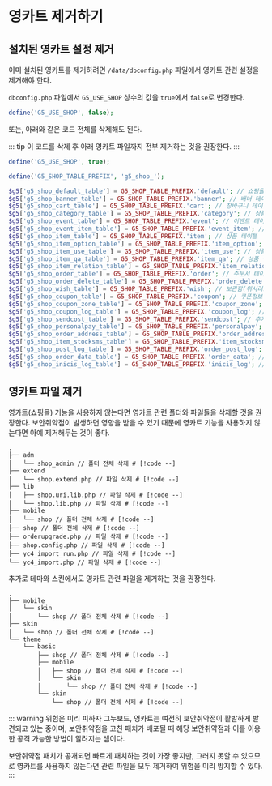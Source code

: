 # 영카트 제거하기

## 설치된 영카트 설정 제거

이미 설치된 영카트를 제거하려면 `/data/dbconfig.php` 파일에서 영카트 관련 설정을 제거해야 한다.

`dbconfig.php` 파일에서 `G5_USE_SHOP` 상수의 값을 `true`에서 `false`로 변경한다.

```php
define('G5_USE_SHOP', false);
```

또는, 아래와 같은 코드 전체를 삭제해도 된다.

::: tip
이 코드를 삭제 후 아래 영카트 파일까지 전부 제거하는 것을 권장한다.
:::

```php
define('G5_USE_SHOP', true);

define('G5_SHOP_TABLE_PREFIX', 'g5_shop_');

$g5['g5_shop_default_table'] = G5_SHOP_TABLE_PREFIX.'default'; // 쇼핑몰설정 테이블
$g5['g5_shop_banner_table'] = G5_SHOP_TABLE_PREFIX.'banner'; // 배너 테이블
$g5['g5_shop_cart_table'] = G5_SHOP_TABLE_PREFIX.'cart'; // 장바구니 테이블
$g5['g5_shop_category_table'] = G5_SHOP_TABLE_PREFIX.'category'; // 상품분류 테이블
$g5['g5_shop_event_table'] = G5_SHOP_TABLE_PREFIX.'event'; // 이벤트 테이블
$g5['g5_shop_event_item_table'] = G5_SHOP_TABLE_PREFIX.'event_item'; // 상품, 이벤트 연결 테이블
$g5['g5_shop_item_table'] = G5_SHOP_TABLE_PREFIX.'item'; // 상품 테이블
$g5['g5_shop_item_option_table'] = G5_SHOP_TABLE_PREFIX.'item_option'; // 상품옵션 테이블
$g5['g5_shop_item_use_table'] = G5_SHOP_TABLE_PREFIX.'item_use'; // 상품 사용후기 테이블
$g5['g5_shop_item_qa_table'] = G5_SHOP_TABLE_PREFIX.'item_qa'; // 상품 질문답변 테이블
$g5['g5_shop_item_relation_table'] = G5_SHOP_TABLE_PREFIX.'item_relation'; // 관련 상품 테이블
$g5['g5_shop_order_table'] = G5_SHOP_TABLE_PREFIX.'order'; // 주문서 테이블
$g5['g5_shop_order_delete_table'] = G5_SHOP_TABLE_PREFIX.'order_delete'; // 주문서 삭제 테이블
$g5['g5_shop_wish_table'] = G5_SHOP_TABLE_PREFIX.'wish'; // 보관함(위시리스트) 테이블
$g5['g5_shop_coupon_table'] = G5_SHOP_TABLE_PREFIX.'coupon'; // 쿠폰정보 테이블
$g5['g5_shop_coupon_zone_table'] = G5_SHOP_TABLE_PREFIX.'coupon_zone'; // 쿠폰존 테이블
$g5['g5_shop_coupon_log_table'] = G5_SHOP_TABLE_PREFIX.'coupon_log'; // 쿠폰사용정보 테이블
$g5['g5_shop_sendcost_table'] = G5_SHOP_TABLE_PREFIX.'sendcost'; // 추가배송비 테이블
$g5['g5_shop_personalpay_table'] = G5_SHOP_TABLE_PREFIX.'personalpay'; // 개인결제 정보 테이블
$g5['g5_shop_order_address_table'] = G5_SHOP_TABLE_PREFIX.'order_address'; // 배송지이력 정보 테이블
$g5['g5_shop_item_stocksms_table'] = G5_SHOP_TABLE_PREFIX.'item_stocksms'; // 재입고SMS 알림 정보 테이블
$g5['g5_shop_post_log_table'] = G5_SHOP_TABLE_PREFIX.'order_post_log'; // 주문요청 로그 테이블
$g5['g5_shop_order_data_table'] = G5_SHOP_TABLE_PREFIX.'order_data'; // 모바일 결제정보 임시저장 테이블
$g5['g5_shop_inicis_log_table'] = G5_SHOP_TABLE_PREFIX.'inicis_log'; // 이니시스 모바일 계좌이체 로그 테이블
```

## 영카트 파일 제거

영카트(쇼핑몰) 기능을 사용하지 않는다면 영카트 관련 폴더와 파일들을 삭제할 것을 권장한다. 보안취약점이 발생하면 영향을 받을 수 있기 때문에 영카트 기능을 사용하지 않는다면 아예 제거해두는 것이 좋다.

```shell
.
├── adm
│   └── shop_admin // 폴더 전체 삭제 # [!code --]
├── extend
│   └── shop.extend.php // 파일 삭제 # [!code --]
├── lib
│   ├── shop.uri.lib.php // 파일 삭제 # [!code --]
│   └── shop.lib.php // 파일 삭제 # [!code --]
├── mobile
│   └── shop // 폴더 전체 삭제 # [!code --]
├── shop // 폴더 전체 삭제 # [!code --]
├── orderupgrade.php // 파일 삭제 # [!code --]
├── shop.config.php // 파일 삭제 # [!code --]
├── yc4_import_run.php // 파일 삭제 # [!code --]
└── yc4_import.php // 파일 삭제 # [!code --]
```

추가로 테마와 스킨에서도 영카트 관련 파일을 제거하는 것을 권장한다.

```shell
.
├── mobile
│   └── skin
│       └── shop // 폴더 전체 삭제 # [!code --]
├── skin
│   └── shop // 폴더 전체 삭제 # [!code --]
└── theme
    └── basic
        ├── shop // 폴더 전체 삭제 # [!code --]
        ├── mobile
        │   ├── shop // 폴더 전체 삭제 # [!code --]
        │   └── skin
        │       └── shop // 폴더 전체 삭제 # [!code --]
        └── skin
            └── shop // 폴더 전체 삭제 # [!code --]
```

::: warning 위험은 미리 피하자
그누보드, 영카트는 여전히 보안취약점이 활발하게 발견되고 있는 중이며, 보안취약점을 고친 패치가 배포될 때 해당 보안취약점과 이를 이용한 공격 가능한 방법이 알려지는 셈이다.

보안취약점 패치가 공개되면 빠르게 패치하는 것이 가장 좋지만, 그러지 못할 수 있으므로 영카트를 사용하지 않는다면 관련 파일을 모두 제거하여 위험을 미리 방지할 수 있다.
:::

